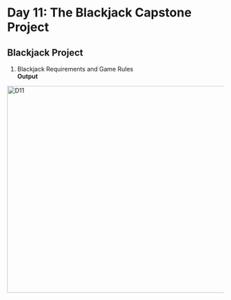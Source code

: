 # Day 11: The Blackjack Capstone Project

## Blackjack Project  
1. Blackjack Requirements and Game Rules
<br>__Output__<br>
<img width="537" height="482" alt="D11" src="https://github.com/user-attachments/assets/2dab626a-8d9c-4ac4-bfb5-8527e5d7c378" />
